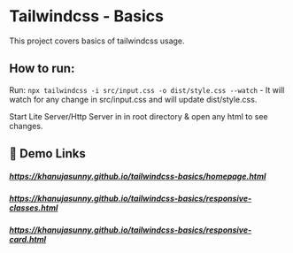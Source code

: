 # Tailwindcss - Basics
This project covers basics of tailwindcss usage.


## How to run:
Run: `npx tailwindcss -i src/input.css -o dist/style.css --watch` - It will watch for any change in src/input.css and will update dist/style.css.

Start Lite Server/Http Server in in root directory & open any html to see changes.

## 🔗 Demo Links
##### https://khanujasunny.github.io/tailwindcss-basics/homepage.html
##### https://khanujasunny.github.io/tailwindcss-basics/responsive-classes.html
##### https://khanujasunny.github.io/tailwindcss-basics/responsive-card.html
